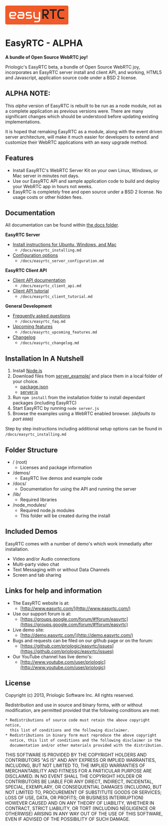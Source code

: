 ![EasyRTC](./api/img/easyrtc.png "EasyRTC")

EasyRTC - ALPHA
=======

**A bundle of Open Source WebRTC joy!**

Priologic's EasyRTC beta, a bundle of Open Source WebRTC joy, incorporates an EasyRTC server install and client API, and working, HTML5 and Javascript, application source code under a BSD 2 license.


ALPHA NOTE:
-----
This *alpha* version of EasyRTC is rebuilt to be run as a node module, not as a complete application as previous versions were. There are many significant changes which should be understood before updating existing implementations.

It is hoped that remaking EasyRTC as a module, along with the event driven server architecture, will make it much easier for developers to extend and customize their WebRTC applications with an easy upgrade method.


Features
--------
 * Install EasyRTC's WebRTC Server Kit on your own Linux, Windows, or Mac server in minutes not days.
 * Use our EasyRTC API and sample application code to build and deploy your WebRTC app in hours not weeks.
 * EasyRTC is completely free and open source under a BSD 2 license. No usage costs or other hidden fees.


Documentation
-------------
All documentation can be found within [the docs folder](./docs/).

**EasyRTC Server**

 * [Install instructions for Ubuntu, Windows, and Mac](./docs/easyrtc_installing.md)
     * `/docs/easyrtc_installing.md`
 * [Configuration options](./docs/easyrtc_server_configuration.md)
     * `/docs/easyrtc_server_configuration.md`

**EasyRTC Client API**
 * [Client API documentation](./docs/easyrtc_client_api.md)
     * `/docs/easyrtc_client_api.md`
 * [Client API tutorial](./docs/easyrtc_client_tutorial.md)
     * `/docs/easyrtc_client_tutorial.md`

**General Development**
 * [Frequently asked questions](./docs/easyrtc_faq.md)
     * `/docs/easyrtc_faq.md`
 * [Upcoming features](./docs/easyrtc_upcoming_features.md)
     * `/docs/easyrtc_upcoming_features.md`
 * [Changelog](./docs/easyrtc_changelog.md)
     * `/docs/easyrtc_changelog.md`


Installation In A Nutshell
--------------------------
 1. Install [Node.js](http://nodejs.org)
 2. Download files from [server_example/](./server_example/) and place them in a local folder of your choice. 
    - [package.json](./server_example/package.json)
    - [server.js](./server_example/server.js)
 3. Run `npm install` from the installation folder to install dependant packages (including EasyRTC)
 4. Start EasyRTC by running `node server.js`
 5. Browse the examples using a WebRTC enabled browser. *(defaults to port `8080`)*

Step by step instructions including additional setup options can be found in `/docs/easyrtc_installing.md`


Folder Structure
----------------

* / (root)
  * Licenses and package information
* /demos/
  * EasyRTC live demos and example code
* /docs/
  * Documentation for using the API and running the server
* /lib/
  * Required libraries
* /node_modules/
  * Required node.js modules
  * This folder will be created during the install


Included Demos
--------------

EasyRTC comes with a number of demo's which work immediatly after installation.

 * Video and/or Audio connections
 * Multi-party video chat
 * Text Messaging with or without Data Channels
 * Screen and tab sharing


Links for help and information
------------------------------

* The EasyRTC website is at:
  * [http://www.easyrtc.com/](http://www.easyrtc.com/)
* Use our support forum is at:
  * [https://groups.google.com/forum/#!forum/easyrtc](https://groups.google.com/forum/#!forum/easyrtc)
* Live demo site:
  * [http://demo.easyrtc.com/](http://demo.easyrtc.com/)
* Bugs and requests can be filed on our github page or on the forum:
  * [https://github.com/priologic/easyrtc/issues](https://github.com/priologic/easyrtc/issues)
* Our YouTube channel has live demo's:
  * [http://www.youtube.com/user/priologic](http://www.youtube.com/user/priologic)


License
-------

Copyright (c) 2013, Priologic Software Inc.
All rights reserved.

Redistribution and use in source and binary forms, with or without
modification, are permitted provided that the following conditions are met:

    * Redistributions of source code must retain the above copyright notice,
      this list of conditions and the following disclaimer.
    * Redistributions in binary form must reproduce the above copyright
      notice, this list of conditions and the following disclaimer in the
      documentation and/or other materials provided with the distribution.

THIS SOFTWARE IS PROVIDED BY THE COPYRIGHT HOLDERS AND CONTRIBUTORS "AS IS"
AND ANY EXPRESS OR IMPLIED WARRANTIES, INCLUDING, BUT NOT LIMITED TO, THE
IMPLIED WARRANTIES OF MERCHANTABILITY AND FITNESS FOR A PARTICULAR PURPOSE
ARE DISCLAIMED. IN NO EVENT SHALL THE COPYRIGHT HOLDER OR CONTRIBUTORS BE
LIABLE FOR ANY DIRECT, INDIRECT, INCIDENTAL, SPECIAL, EXEMPLARY, OR
CONSEQUENTIAL DAMAGES (INCLUDING, BUT NOT LIMITED TO, PROCUREMENT OF
SUBSTITUTE GOODS OR SERVICES; LOSS OF USE, DATA, OR PROFITS; OR BUSINESS
INTERRUPTION) HOWEVER CAUSED AND ON ANY THEORY OF LIABILITY, WHETHER IN
CONTRACT, STRICT LIABILITY, OR TORT (INCLUDING NEGLIGENCE OR OTHERWISE)
ARISING IN ANY WAY OUT OF THE USE OF THIS SOFTWARE, EVEN IF ADVISED OF THE
POSSIBILITY OF SUCH DAMAGE.
